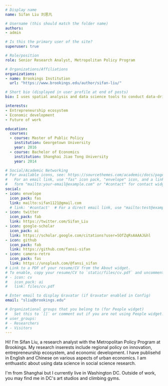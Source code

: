```yaml
---
# Display name
name: Sifan Liu 刘思凡

# Username (this should match the folder name)
authors:
- admin

# Is this the primary user of the site?
superuser: true

# Role/position
role: Senior Research Analyst, Metropolitan Policy Program

# Organizations/Affiliations
organizations:
- name: Brookings Institution
  url: "https://www.brookings.edu/author/sifan-liu/"

# Short bio (displayed in user profile at end of posts)
bio: I uses spatial analysis and data science tools to conduct data-driven policy research. I am a [certified RStudio Instructor](https://education.rstudio.com/trainers/people/liu+sifan/). My research interests include regional policy on innovation, entrepreneurship ecosystem, and economic development.

interests:
- Entrepreneurship ecosystem
- Economic development
- Future of work

education:
  courses:
  - course: Master of Public Policy
    institution: Georgetown University
    year: 2016
  - course: Bachelor of Economics
    institution: Shanghai Jiao Tong University
    year: 2014

# Social/Academic Networking
# For available icons, see: https://sourcethemes.com/academic/docs/page-builder/#icons
#   For an email link, use "fas" icon pack, "envelope" icon, and a link in the
#   form "mailto:your-email@example.com" or "#contact" for contact widget.
social:
- icon: envelope
  icon_pack: fas
  link: mailto:sifan1121@gmail.com
  # link: '#contact'  # For a direct email link, use "mailto:test@example.org".
- icon: twitter
  icon_pack: fab
  link: https://twitter.com/Sifan_Liu
- icon: google-scholar
  icon_pack: ai
  link: https://scholar.google.com/citations?user=SOfZqRsAAAAJ&hl
- icon: github
  icon_pack: fab
  link: https://github.com/fansi-sifan
- icon: camera-retro
  icon_pack: fas
  link: https://unsplash.com/@fansi_sifan
# Link to a PDF of your resume/CV from the About widget.
# To enable, copy your resume/CV to `static/files/cv.pdf` and uncomment the lines below.
# - icon: cv
#   icon_pack: ai
#   link: files/cv.pdf

# Enter email to display Gravatar (if Gravatar enabled in Config)
email: "sliu@brookings.edu"

# Organizational groups that you belong to (for People widget)
#   Set this to `[]` or comment out if you are not using People widget.
# user_groups:
# - Researchers
# - Visitors
---
```


Hi! I'm Sifan Liu, a research analyst with the Metropolitan Policy Program at Brookings. My research inserests include regional policy on innovation, entrepreneurship ecosystem, and economic development. I have publisehd in English and Chinese on various aspects of urban economics. I am enthuastic about using data science in social science research.   

I'm from Shanghai but I currently live in Washington DC. Outside of work, you may find me in DC's art studios and climbing gyms.  
